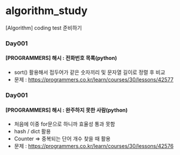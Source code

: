 # algorithm_study
[Algorithm] coding test 준비하기

### Day001 
#### [PROGRAMMERS] 해시 : 전화번호 목록(python)

* sort() 활용해서 접두어가 같은 숫자끼리 및 문자열 길이로 정렬 후 비교
* 문제 : https://programmers.co.kr/learn/courses/30/lessons/42577


### Day001 
#### [PROGRAMMERS] 해시 : 완주하지 못한 사람(python)

* 처음에 이중 for문으로 하니까 효율성 통과 못함
* hash / dict 활용
* Counter => 중복되는 단어 개수 찾을 때 활용
* 문제 : https://programmers.co.kr/learn/courses/30/lessons/42576
